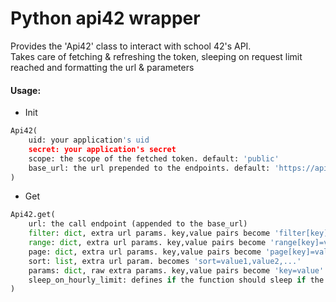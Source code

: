 # Python api42 wrapper

Provides the 'Api42' class to interact with school 42's API. \
Takes care of fetching & refreshing the token, sleeping on request limit reached and formatting the url & parameters

#### Usage:
* Init
```python
Api42(
	uid: your application's uid
	secret: your application's secret
	scope: the scope of the fetched token. default: 'public'
	base_url: the url prepended to the endpoints. default: 'https://api.intra.42.fr'
)
```
* Get
```python
Api42.get(
	url: the call endpoint (appended to the base_url)
	filter: dict, extra url params. key,value pairs become 'filter[key]=value'
	range: dict, extra url params. key,value pairs become 'range[key]=value'
	page: dict, extra url params. key,value pairs become 'page[key]=value'
	sort: list, extra url param. becomes 'sort=value1,value2,...'
	params: dict, raw extra params. key,value pairs become 'key=value'
	sleep_on_hourly_limit: defines if the function should sleep if the hourly limit is reached. default: False
)
```
